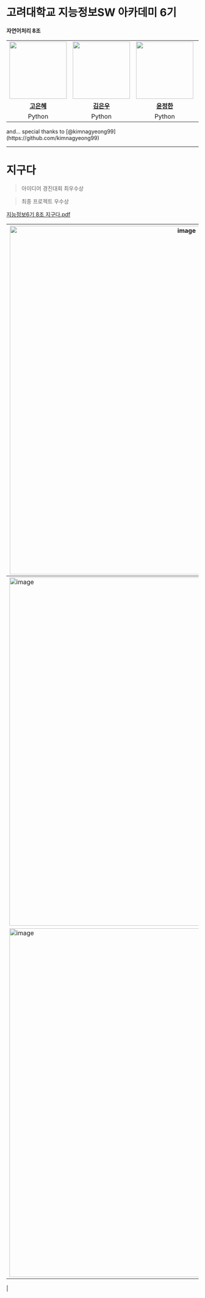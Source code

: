 # 고려대학교 지능정보SW 아카데미 6기
**자연어처리 8조**
<table>
 <tr>
    <td align="center"><a href="https://github.com/eunhyea"><img src="https://avatars.githubusercontent.com/eunhyea" width="150px;" alt=""></td>
    <td align="center"><a href="https://github.com/eunwookim"><img src="https://avatars.githubusercontent.com/eunwookim" width="150px;" alt=""></td>
    <td align="center"><a href="https://github.com/Auspiland"><img src="https://avatars.githubusercontent.com/Auspiland" width="150px;" alt=""></td>
    <td align="center"><a href="https://github.com/DoxB"><img src="https://avatars.githubusercontent.com/DoxB" width="150px;" alt=""></td>
  </tr>
  <tr>
    <td align="center"><a href="https://github.com/eunhyea"><b>고은혜</b></td>
    <td align="center"><a href="https://github.com/eunwookim"><b>김은우</b></td>
    <td align="center"><a href="https://github.com/Auspiland"><b>윤정한</b></td>
    <td align="center"><a href="https://github.com/DoxB"><b>임정규</b></td>
  </tr>
  <tr>
    <td align="center">Python</td>
    <td align="center">Python</td>
    <td align="center">Python</td>
    <td align="center">Python</td>
  </tr>
</table>
and... special thanks to [@kimnagyeong99](https://github.com/kimnagyeong99)
<br>

---
# 지구다

> 아이디어 경진대회 최우수상

> 최종 프로젝트 우수상

[지능정보6기 8조 지구다.pdf](https://github.com/user-attachments/files/20921220/6.8.pdf)

|<img width="912" alt="image" src="https://github.com/user-attachments/assets/11042538-870e-4481-965d-60fe6413def8" />|<img width="912" alt="image" src="https://github.com/user-attachments/assets/66c02851-c28d-4ce1-8e97-8ef9a569c824" />|
|-|-|
|<img width="912" alt="image" src="https://github.com/user-attachments/assets/cc2664c0-528e-4ca4-a552-9aa2242c17b1" />|<img width="914" alt="image" src="https://github.com/user-attachments/assets/a39455dd-1de6-4c8f-aa17-12785da42bf8" />|
|<img width="913" alt="image" src="https://github.com/user-attachments/assets/99bfe016-05e9-4e51-bfe7-abbcfaf4ed27" />|<img width="911" alt="image" src="https://github.com/user-attachments/assets/09a64469-813e-4b1f-a917-32fcd80ce893" />
|







